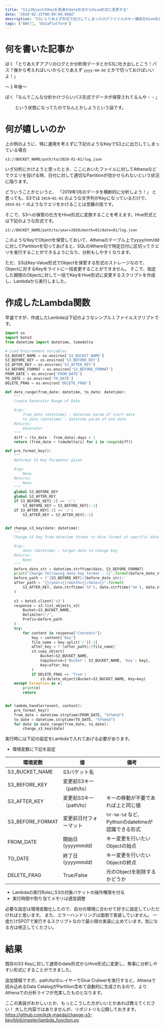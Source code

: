 ```yaml
---
title: "S3上ObjectのKeyを普通のdate形式からHive形式に変更する"
date: "2020-02-25T00:00:00.000Z"
description: "S3にとりあえず形式で出力してしまったログファイルのキー構成をHive形式に変換する方法"
tags: ["AWS", "DataPlatform"]
---
```


# 何を書いた記事か
ぼく「とりあえずアプリのログとか分析用データとかS3に吐き出しとこう！パス？後から考えればいいからとりあえず `yyyy-mm-dd` とかで切っておけばいいよ！」

〜１年後〜

ぼく「なんでこんな分析かけづらいパス形式でデータが保管されてるんや・・」

　　
という状態になってたのでなんとかしようという話です。

# 何が嬉しいのか
上の例のように、特に運用を考えずに下記のようなKeyでS3上に出力してしまっている場合

```
s3://BUCKET_NAME/path/to/2020-01-01/log.json
```

いざ分析にかけようと思ったとき、ここにおいたファイルに対してAthenaなどでクエリを投げる時、日付に対して適切なPartitionが効かせられないという状況に陥ります。

どういうことかというと、
「2019年1月のデータを横断的に分析しよう！」
と思っても、S3では `2019−01-01` のような文字列がKeyになっているだけで、 `2019-01-*` のようなクエリをかけることは至難の技です。


そこで、S3への保管の仕方をHive形式に変換することを考えます。Hive形式とは下記のような形式です。

```
s3://BUCKET_NAME/path/to/year=2020/month=01/date=01/log.json
```
このようなKeyでObjectを保管しておいて、Athenaのテーブル上でyyyy/mm/ddに対してPartitionを切ってあげると、SQLのWhere句で特定日付に区切ってクエリを実行することができるようになり、分析もしやすくなります。


ただ、S3はKey-Value形式でObjectを保管する形式のストレージなので、Objectに対するKeyをライトに一括変更することができません。
そこで、指定した期間のObjectに対して一括でKeyをHive形式に変更するスクリプトを作成し、Lambdaから実行しました。

# 作成したLambda関数

早速ですが、作成したLambdaは下記のようなシンプル１ファイルスクリプトです。

```python
import os
import boto3
from datetime import datetime, timedelta

# Load Environment Variables
S3_BUCKET_NAME = os.environ['S3_BUCKET_NAME']
S3_BEFORE_KEY = os.environ['S3_BEFORE_KEY']
S3_AFTER_KEY = os.environ['S3_AFTER_KEY']
S3_BEFORE_FORMAT = os.environ['S3_BEFORE_FORMAT']
FROM_DATE = os.environ['FROM_DATE']
TO_DATE = os.environ['TO_DATE']
DELETE_FRAG = os.environ['DELETE_FRAG']

def date_range(from_date: datetime, to_date: datetime):
    """
    Create Generator Range of Date

    Args:
        from_date (datetime) : datetime param of start date
        to_date (datetime) : datetime param of end date
    Returns:
        Generator
    """
    diff = (to_date - from_date).days + 1
    return (from_date + timedelta(i) for i in range(diff))

def pre_format_key():
    """
    Reformat S3 Key Parameter given 

    Args:
        None
    Returns:
        None
    """
    global S3_BEFORE_KEY
    global S3_AFTER_KEY
    if S3_BEFORE_KEY[-1] == '/':
        S3_BEFORE_KEY = S3_BEFORE_KEY[:-1]
    if S3_AFTER_KEY[-1] == '/':
        S3_AFTER_KEY = S3_AFTER_KEY[:-1]


def change_s3_key(date: datetime):
    """
    Change S3 key from datetime format to Hive format at specific date

    Args:
        date (datetime) : target date to change key
    Returns:
        None
    """
    before_date_str = datetime.strftime(date, S3_BEFORE_FORMAT)
    print('Change following date key format : {}'.format(before_date_str))
    before_path = f'{S3_BEFORE_KEY}/{before_date_str}/'
    after_path = "{}/year={}/month={}/date={}".format(
        S3_AFTER_KEY, date.strftime('%Y'), date.strftime('%m'), date.strftime('%d')
    )
    
    s3 = boto3.client('s3')
    response = s3.list_objects_v2(
        Bucket=S3_BUCKET_NAME,
        Delimiter="/",
        Prefix=before_path
    )
    try:
        for content in response["Contents"]:
            key = content['Key']
            file_name = key.split('/')[-1]
            after_key = f'{after_path}/{file_name}'
            s3.copy_object(
                Bucket=S3_BUCKET_NAME,
                CopySource={'Bucket': S3_BUCKET_NAME, 'Key': key},
                Key=after_key
            )
            if DELETE_FRAG == 'True':
                s3.delete_object(Bucket=S3_BUCKET_NAME, Key=key)
    except Exception as e:
        print(e)
        return


def lambda_handler(event, context):
    pre_format_key()
    from_date = datetime.strptime(FROM_DATE, "%Y%m%d")
    to_date = datetime.strptime(TO_DATE, "%Y%m%d")
    for date in date_range(from_date, to_date):
        change_s3_key(date)

```

実行時には下記の設定をLambdaで入れてあげる必要があります。

- 環境変数に下記を設定

| 環境変数 | 値 | 備考 |
|-----------------|------------------|------------------|
| S3_BUCKET_NAME | S3バケット名 |  |
| S3_BEFORE_KEY | 変更前S3キー（path/to） |  |
| S3_AFTER_KEY | 変更前S3キー（path/to） | キーの移動が不要であれば上と同じ値 |
| S3_BEFORE_FORMAT | 変更前日付フォーマット | `%Y-%m-%d` など、Pythonのdatetimeが認識できる形式 |
| FROM_DATE | 開始日(yyyymmdd) | キー変更を行いたいObjectの始点 |
| TO_DATE | 終了日(yyyymmdd) | キー変更を行いたいObjectの終点 |
| DELETE_FRAG | True/False | 元のObjectを削除するかどうか |


- Lambdaの実行RoleにS3の対象バケットの操作権限を付与
- 実行時間や割り当てメモリは適宜調整


必要な設定は環境変数化したので、自分の環境に合わせて好きに設定していただければと思います。
また、エラーハンドリングは面倒で実装していません。
一度だけSPOTで実行するスクリプトなので最小限の実装に止めています。気になる方は修正してください。


# 結果
既存のS3 Keyに対して通常のdate形式からHive形式に変更し、無事に分析しやすい形式にすることができました。

追加情報ですが、path/to/のレイヤーでGlue Cralwerを実行すると、Athenaで読み込めるData CatalogがPartition含めて自動的に生成されるので、よりAthenaでの分析ライフが充実したものとなります。

ここの実装がおかしいとか、もっとこうした方がいいとかあれば教えてください！
大した内容ではありませんが、リポジトリも公開しておきます。
https://github.com/kzk-maeda/change-s3-key/blob/master/lambda_function.py
